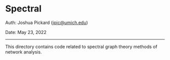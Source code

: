 # Spectral

Auth: Joshua Pickard (jpic@umich.edu)

Date: May 23, 2022

---

This directory contains code related to spectral graph theory methods of network analysis.